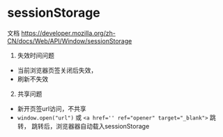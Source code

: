 # sessionStorage
文档 https://developer.mozilla.org/zh-CN/docs/Web/API/Window/sessionStorage

1. 失效时间问题  
- 当前浏览器页签关闭后失效，  
- 刷新不失效  

2. 共享问题
- 新开页签url访问，不共享  
- `window.open("url")` 或 `<a href='' ref="opener" target="_blank">` 跳转，
  跳转后，浏览器器自动载入sessionStorage